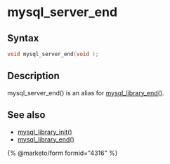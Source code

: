 # mysql\_server\_end

## Syntax

```c
void mysql_server_end(void );
```

## Description

mysql\_server\_end() is an alias for [mysql\_library\_end()](mysql_library_end.md).

## See also

* [mysql\_library\_init()](mysql_library_init.md)
* [mysql\_library\_end()](mysql_library_end.md)


{% @marketo/form formid="4316" %}
